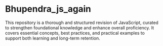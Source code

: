 # Bhupendra_js_again
This repository is a thorough and structured revision of JavaScript, curated to strengthen foundational knowledge and enhance overall proficiency. It covers essential concepts, best practices, and practical examples to support both learning and long-term retention.
